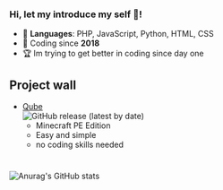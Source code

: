 ### Hi, let my introduce my self 👋!

- 🌱 __Languages__: PHP, JavaScript, Python, HTML, CSS
- 📅 Coding since __2018__
- 🏆 Im trying to get better in coding since day one


## Project wall
- [Qube](https://github.com/EnteFanPHP/Qube) </br>
![GitHub release (latest by date)](https://img.shields.io/github/downloads/EnteFanPHP/Qube/latest/total?color=green)
  - Minecraft PE Edition
  - Easy and simple
  - no coding skills needed

# 
![Anurag's GitHub stats](https://github-readme-stats.vercel.app/api?username=entefanphp&show_icons=true&theme=radical)
